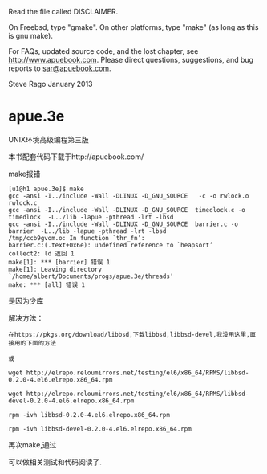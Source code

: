 Read the file called DISCLAIMER.

On Freebsd, type "gmake".
On other platforms, type "make" (as long as this is gnu make).

For FAQs, updated source code, and the lost chapter, see http://www.apuebook.com.
Please direct questions, suggestions, and bug reports to sar@apuebook.com.

Steve Rago
January 2013



# apue.3e

UNIX环境高级编程第三版

本书配套代码下载于http://apuebook.com/


make报错

```
[u1@h1 apue.3e]$ make
gcc -ansi -I../include -Wall -DLINUX -D_GNU_SOURCE   -c -o rwlock.o rwlock.c
gcc -ansi -I../include -Wall -DLINUX -D_GNU_SOURCE  timedlock.c -o timedlock  -L../lib -lapue -pthread -lrt -lbsd
gcc -ansi -I../include -Wall -DLINUX -D_GNU_SOURCE  barrier.c -o barrier  -L../lib -lapue -pthread -lrt -lbsd
/tmp/ccb9gvom.o: In function `thr_fn’:
barrier.c:(.text+0x6e): undefined reference to `heapsort’
collect2: ld 返回 1
make[1]: *** [barrier] 错误 1
make[1]: Leaving directory `/home/albert/Documents/progs/apue.3e/threads’
make: *** [all] 错误 1
```

是因为少库

解决方法：
```
在https://pkgs.org/download/libbsd,下载libbsd,libbsd-devel,我没用这里,直接用的下面的方法

或

wget http://elrepo.reloumirrors.net/testing/el6/x86_64/RPMS/libbsd-0.2.0-4.el6.elrepo.x86_64.rpm 

wget http://elrepo.reloumirrors.net/testing/el6/x86_64/RPMS/libbsd-devel-0.2.0-4.el6.elrepo.x86_64.rpm  

rpm -ivh libbsd-0.2.0-4.el6.elrepo.x86_64.rpm  

rpm -ivh libbsd-devel-0.2.0-4.el6.elrepo.x86_64.rpm  

```

再次make,通过

可以做相关测试和代码阅读了.
